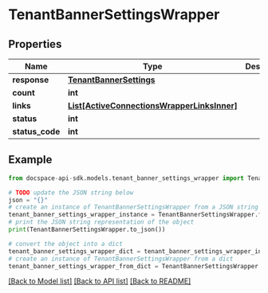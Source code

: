 # TenantBannerSettingsWrapper

## Properties

Name | Type | Description | Notes
------------ | ------------- | ------------- | -------------
**response** | [**TenantBannerSettings**](TenantBannerSettings.md) |  | [optional] 
**count** | **int** |  | [optional] 
**links** | [**List[ActiveConnectionsWrapperLinksInner]**](ActiveConnectionsWrapperLinksInner.md) |  | [optional] 
**status** | **int** |  | [optional] 
**status_code** | **int** |  | [optional] 

## Example

```python
from docspace-api-sdk.models.tenant_banner_settings_wrapper import TenantBannerSettingsWrapper

# TODO update the JSON string below
json = "{}"
# create an instance of TenantBannerSettingsWrapper from a JSON string
tenant_banner_settings_wrapper_instance = TenantBannerSettingsWrapper.from_json(json)
# print the JSON string representation of the object
print(TenantBannerSettingsWrapper.to_json())

# convert the object into a dict
tenant_banner_settings_wrapper_dict = tenant_banner_settings_wrapper_instance.to_dict()
# create an instance of TenantBannerSettingsWrapper from a dict
tenant_banner_settings_wrapper_from_dict = TenantBannerSettingsWrapper.from_dict(tenant_banner_settings_wrapper_dict)
```
[[Back to Model list]](../README.md#documentation-for-models) [[Back to API list]](../README.md#documentation-for-api-endpoints) [[Back to README]](../README.md)


